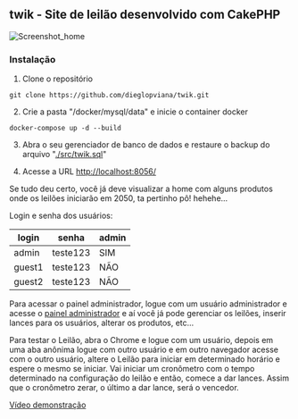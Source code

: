 ## twik - Site de leilão desenvolvido com CakePHP

<!-- SOBRE O TWIK -->

![Screenshot_home](https://user-images.githubusercontent.com/456792/129486396-20c554b8-b11f-48e2-9338-59150c3f6c2c.png)


### Instalação

1. Clone o repositório
```
git clone https://github.com/dieglopviana/twik.git 
```
2. Crie a pasta "/docker/mysql/data" e inicie o container docker
```
docker-compose up -d --build
```
3. Abra o seu gerenciador de banco de dados e restaure o backup do arquivo "[./src/twik.sql](https://github.com/dieglopviana/twik/blob/main/src/twik.sql)"

4. Acesse a URL [http://localhost:8056/](http://localhost:8056/)

Se tudo deu certo, você já deve visualizar a home com alguns produtos onde os leilões iniciarão em 2050, ta pertinho pô! hehehe...

Login e senha dos usuários:

| login | senha | admin |
| --- | --- | --- |
| admin | teste123 | SIM |
| guest1 | teste123 | NÃO |
| guest2 | teste123 | NÃO |

Para acessar o painel administrador, logue com um usuário administrador e acesse o [painel administrador](http://localhost:8056/admin) e aí você já pode gerenciar os leilões, inserir lances para os usuários, alterar os produtos, etc...

Para testar o Leilão, abra o Chrome e logue com um usuário, depois em uma aba anônima logue com outro usuário e em outro navegador acesse com o outro usuário, altere o Leilão para iniciar em determinado horário e espere o mesmo se iniciar. Vai iniciar um cronômetro com o tempo determinado na configuração do leilão e então, comece a dar lances. Assim que o cronômetro zerar, o último a dar lance, será o vencedor.

[Vídeo demonstração](https://www.youtube.com/watch?v=EE93jp2V4Kw)
